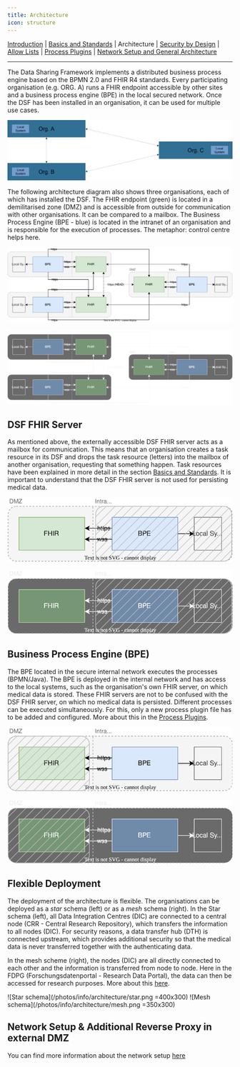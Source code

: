 ```yaml
---
title: Architecture
icon: structure
---
```

 [Introduction](introduction.md) | [Basics and Standards](basics.md) | Architecture | [Security by Design](securityDesign.md) | [Allow Lists](allowList.md) | [Process Plugins](process-plugins.md) | [Network Setup and General Architecture](networkSetup.md)

---

The Data Sharing Framework implements a distributed business process engine based on the BPMN 2.0 and FHIR R4 standards. Every participating organisation (e.g. ORG. A) runs a FHIR endpoint accessible by other sites and a business process engine (BPE) in the local secured network. Once the DSF has been installed in an organisation, it can be used for multiple use cases.

![Simplified DSF Architecture](/photos/info/architecture/architecture1.png)

The following architecture diagram also shows three organisations, each of which has installed the DSF. The FHIR endpoint (green) is located in a demilitarised zone (DMZ) and is accessible from outside for communication with other organisations. It can be compared to a mailbox. The Business Process Engine (BPE - blue) is located in the intranet of an organisation and is responsible for the execution of processes. The metaphor: control centre helps here.

![](/photos/info/architecture/architecture.svg#light)

![DSF Architecture](/photos/info/architecture/architecture-dark.svg#dark)

## DSF FHIR Server
As mentioned above, the externally accessible DSF FHIR server acts as a mailbox for communication. This means that an organisation creates a task resource in its DSF and drops the task resource (letters) into the mailbox of another organisation, requesting that something happen. Task resources have been explained in more detail in the section [Basics and Standards](basics). 
It is important to understand that the DSF FHIR server is not used for persisting medical data. 

![](/photos/info/architecture/fhir-server.svg#light)

![DSF FHIR Server](/photos/info/architecture/fhir-server-dark.svg#dark)

## Business Process Engine (BPE)
The BPE located in the secure internal network executes the processes (BPMN/Java). The BPE is deployed in the internal network and has access to the local systems, such as the organisation's own FHIR server, on which medical data is stored. These FHIR servers are not to be confused with the DSF FHIR server, on which no medical data is persisted.
Different processes can be executed simultaneously. For this, only a new process plugin file has to be added and configured. More about this in the [Process Plugins](process-plugins).

![](/photos/info/architecture/bpe-light.svg#light)

![BPE](/photos/info/architecture/bpe-dark.svg#dark)

## Flexible Deployment
The deployment of the architecture is flexible. The organisations can be deployed as a *star* schema (left) or as a *mesh* schema (right). In the Star schema (left), all Data Integration Centres (DIC) are connected to a central node (CRR - Central Research Repository), which transfers the information to all nodes (DIC). For security reasons, a data transfer hub (DTH) is connected upstream, which provides additional security so that the medical data is never transferred together with the authenticating data. 

In the mesh scheme (right), the nodes (DIC) are all directly connected to each other and the information is transferred from node to node. Here in the FDPG (Forschungsdatenportal - Research Data Portal), the data can then be accessed for research purposes. More about this [here](/introduction/use-cases/feasibility).

![Star schema](/photos/info/architecture/star.png =400x300) ![Mesh schema](/photos/info/architecture/mesh.png =350x300)

## Network Setup & Additional Reverse Proxy in external DMZ
You can find more information about the network setup [here](networkSetup)